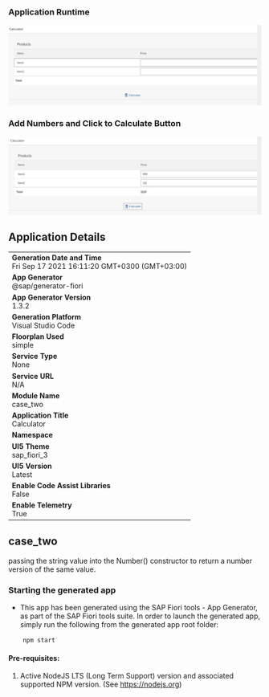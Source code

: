 
### Application Runtime

![live ss](/first.png)

### Add Numbers and Click to Calculate Button

![live ss](second.png)

## Application Details
|               |
| ------------- |
|**Generation Date and Time**<br>Fri Sep 17 2021 16:11:20 GMT+0300 (GMT+03:00)|
|**App Generator**<br>@sap/generator-fiori|
|**App Generator Version**<br>1.3.2|
|**Generation Platform**<br>Visual Studio Code|
|**Floorplan Used**<br>simple|
|**Service Type**<br>None|
|**Service URL**<br>N/A
|**Module Name**<br>case_two|
|**Application Title**<br>Calculator|
|**Namespace**<br>|
|**UI5 Theme**<br>sap_fiori_3|
|**UI5 Version**<br>Latest|
|**Enable Code Assist Libraries**<br>False|
|**Enable Telemetry**<br>True|

## case_two

passing the string value into the Number() constructor to return a number version of the same value.

### Starting the generated app

-   This app has been generated using the SAP Fiori tools - App Generator, as part of the SAP Fiori tools suite.  In order to launch the generated app, simply run the following from the generated app root folder:

```
    npm start
```

#### Pre-requisites:

1. Active NodeJS LTS (Long Term Support) version and associated supported NPM version.  (See https://nodejs.org)


